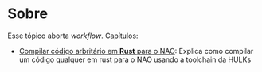 # Sobre
Esse tópico aborta *workflow*. Capítulos:
- [Compilar código arbritário em **Rust** para o NAO](./directory-struct.md): Explica como compilar um código qualquer em rust para o NAO usando a toolchain da HULKs
